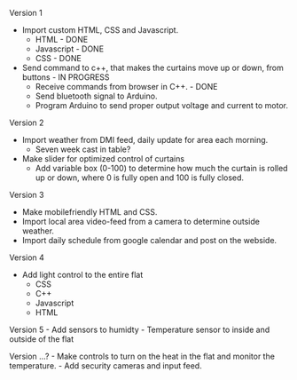 Version 1
- Import custom HTML, CSS and Javascript.
	- HTML - DONE
	- Javascript - DONE
	- CSS - DONE
- Send command to c++, that makes the curtains move up or down, from buttons - IN PROGRESS
	- Receive commands from browser in C++. - DONE
	- Send bluetooth signal to Arduino.
	- Program Arduino to send proper output voltage and current to motor.

Version 2
- Import weather from DMI feed, daily update for area each morning.
	- Seven week cast in table?
- Make slider for optimized control of curtains
	- Add variable box (0-100) to determine how much the curtain is rolled up or down, where 0 is fully open and 100 is fully closed.

Version 3
- Make mobilefriendly HTML and CSS.
- Import local area video-feed from a camera to determine outside weather.
- Import daily schedule from google calendar and post on the webside.

Version 4
- Add light control to the entire flat
	- CSS
	- C++
	- Javascript
	- HTML

Version 5
	- Add sensors to humidty
	- Temperature sensor to inside and outside of the flat
	
	
Version ...?
	- Make controls to turn on the heat in the flat and monitor the temperature.
	- Add security cameras and input feed.